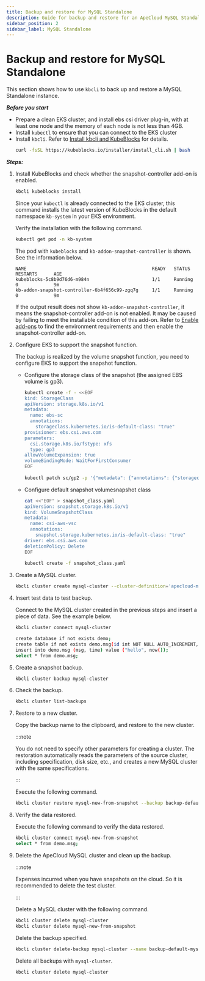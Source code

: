 ```yaml
---
title: Backup and restore for MySQL Standalone
description: Guide for backup and restore for an ApeCloud MySQL Standalone
sidebar_position: 2
sidebar_label: MySQL Standalone
---
```


# Backup and restore for MySQL Standalone 
This section shows how to use `kbcli` to back up and restore a MySQL Standalone instance.

***Before you start***

- Prepare a clean EKS cluster, and install ebs csi driver plug-in, with at least one node and the memory of each node is not less than 4GB.
- Install `kubectl` to ensure that you can connect to the EKS cluster 
- Install `kbcli`. Refer to [Install kbcli and KubeBlocks](./../../installation/install-and-uninstall-kbcli-and-kubeblocks.md) for details.
   ```bash
   curl -fsSL https://kubeblocks.io/installer/install_cli.sh | bash
   ```

***Steps:***

1. Install KubeBlocks and check whether the snapshot-controller add-on is enabled.
     ```bash
     kbcli kubeblocks install
     ```
 
     Since your `kubectl` is already connected to the EKS cluster, this command installs the latest version of KubeBlocks in the default namespace `kb-system` in your EKS environment.

     Verify the installation with the following command.

     ```bash
     kubectl get pod -n kb-system
     ```

     The pod with `kubeblocks` and  `kb-addon-snapshot-controller` is shown. See the information below.
     ```
     NAME                                              READY   STATUS             RESTARTS      AGE
     kubeblocks-5c8b9d76d6-m984n                       1/1     Running            0             9m
     kb-addon-snapshot-controller-6b4f656c99-zgq7g     1/1     Running            0             9m
     ```

     If the output result does not show `kb-addon-snapshot-controller`, it means the snapshot-controller add-on is not enabled. It may be caused by failing to meet the installable condition of this add-on. Refer to [Enable add-ons](../../installation/enable-add-ons.md) to find the environment requirements and then enable the snapshot-controller add-on.

2. Configure EKS to support the snapshot function.
    
     The backup is realized by the volume snapshot function, you need to configure EKS to support the snapshot function.
    - Configure the storage class of the snapshot (the assigned EBS volume is gp3).
       ```bash
       kubectl create -f - <<EOF
       kind: StorageClass
       apiVersion: storage.k8s.io/v1
       metadata:
         name: ebs-sc
         annotations:
           storageclass.kubernetes.io/is-default-class: "true"
       provisioner: ebs.csi.aws.com
       parameters:
         csi.storage.k8s.io/fstype: xfs
         type: gp3
       allowVolumeExpansion: true
       volumeBindingMode: WaitForFirstConsumer
       EOF
  
       kubectl patch sc/gp2 -p '{"metadata": {"annotations": {"storageclass.kubernetes.io/is-default-class": "false"}}}'
       ```
    - Configure default snapshot volumesnapshot class
       ```bash
       cat <<"EOF" > snapshot_class.yaml
       apiVersion: snapshot.storage.k8s.io/v1
       kind: VolumeSnapshotClass
       metadata:
         name: csi-aws-vsc
         annotations:
           snapshot.storage.kubernetes.io/is-default-class: "true"
       driver: ebs.csi.aws.com
       deletionPolicy: Delete
       EOF
  
       kubectl create -f snapshot_class.yaml
       ```
3. Create a MySQL cluster. 
     ```bash
     kbcli cluster create mysql-cluster --cluster-definition='apecloud-mysql'
     ```
4. Insert test data to test backup.
    
     Connect to the MySQL cluster created in the previous steps and insert a piece of data. See the example below.
     ```bash
     kbcli cluster connect mysql-cluster
   
     create database if not exists demo;
     create table if not exists demo.msg(id int NOT NULL AUTO_INCREMENT, msg text, time datetime, PRIMARY KEY (id));
     insert into demo.msg (msg, time) value ("hello", now());
     select * from demo.msg;
     ```
  
5. Create a snapshot backup.
    ```bash
    kbcli cluster backup mysql-cluster
    ```
6. Check the backup.
    ```bash
    kbcli cluster list-backups
    ```
7. Restore to a new cluster.
    
   Copy the backup name to the clipboard, and restore to the new cluster. 

   :::note

   You do not need to specify other parameters for creating a cluster. The restoration automatically reads the parameters of the source cluster, including specification, disk size, etc., and creates a new MySQL cluster with the same specifications.

   :::

   Execute the following command.
   ```bash
   kbcli cluster restore mysql-new-from-snapshot --backup backup-default-mysql-cluster-20221124113440
   ```
8. Verify the data restored.
    
     Execute the following command to verify the data restored.

     ```bash
     kbcli cluster connect mysql-new-from-snapshot
     select * from demo.msg;
     ```
9. Delete the ApeCloud MySQL cluster and clean up the backup.
    
   :::note

   Expenses incurred when you have snapshots on the cloud. So it is recommended to delete the test cluster.

   :::
  
   Delete a MySQL cluster with the following command.

   ```bash
   kbcli cluster delete mysql-cluster
   kbcli cluster delete mysql-new-from-snapshot
   ```

   Delete the backup specified.

   ```bash
   kbcli cluster delete-backup mysql-cluster --name backup-default-mysql-cluster-20221124113440 
   ```

   Delete all backups with `mysql-cluster`.

   ```bash
   kbcli cluster delete mysql-cluster
   ```
